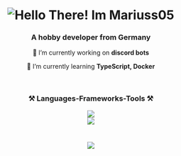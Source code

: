 <h1 align="center">
    <img src="https://readme-typing-svg.herokuapp.com?font=Anta&size=35&pause=1000&color=FFFFFF&center=true&vCenter=true&width=435&lines=Hello+There!;%F0%9F%91%8B+I'm+Mariuss05!" alt="Hello There! Im Mariuss05" />
</h1>
<h3 align="center">A hobby developer from Germany</h3>

<div align="center">
 
 🔭 I’m currently working on **discord bots**
 
 🌱 I’m currently learning **TypeScript, Docker**
 
 </div>
<br/>
<h3 align="center">⚒️ Languages-Frameworks-Tools ⚒️</h3>
<div align="center">
    <img src="https://skillicons.dev/icons?i=html,css,javascript,typescript,nodejs" />
    <br>
    <img src="https://skillicons.dev/icons?i=react,express,mongodb,mysql,vscode,github,git" />
</div>
<h1></h1>
<div align="center">
    <a align="center" href="https://discord.com/users/527814101343404053/"><img align="center" src="https://discord.c99.nl/widget/theme-4/527814101343404053.png"></a>
</div>
